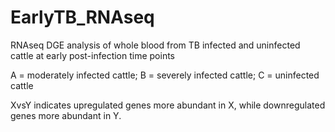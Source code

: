 # EarlyTB_RNAseq
RNAseq DGE analysis of whole blood from TB infected and uninfected cattle at early post-infection time points

A = moderately infected cattle;
B = severely infected cattle;
C = uninfected cattle

XvsY indicates upregulated genes more abundant in X, while downregulated genes more abundant in Y.
